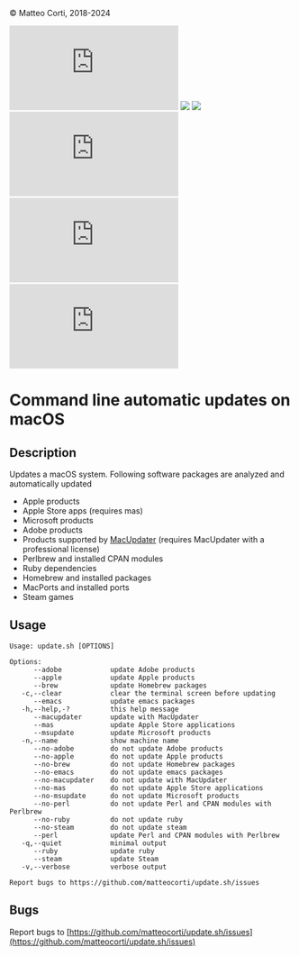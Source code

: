 
 &copy; Matteo Corti, 2018-2024

![](https://img.shields.io/github/v/release/matteocorti/update.sh)&nbsp;![](https://img.shields.io/github/downloads/matteocorti/update.sh/latest/total)&nbsp;![](https://img.shields.io/github/downloads/matteocorti/update.sh/total)&nbsp;![](https://img.shields.io/github/license/matteocorti/update.sh)&nbsp;![](https://img.shields.io/github/stars/matteocorti/update.sh)&nbsp;![](https://img.shields.io/github/forks/matteocorti/update.sh)

# Command line automatic updates on macOS

## Description

Updates a macOS system. Following software packages are analyzed and automatically updated

 - Apple products
 - Apple Store apps (requires mas)
 - Microsoft products
 - Adobe products
 - Products supported by [MacUpdater](https://www.corecode.io/macupdater/) (requires MacUpdater with a professional license)
 - Perlbrew and installed CPAN modules
 - Ruby dependencies
 - Homebrew and installed packages
 - MacPorts and installed ports
 - Steam games

## Usage

```
Usage: update.sh [OPTIONS]

Options:
      --adobe            update Adobe products
      --apple            update Apple products
      --brew             update Homebrew packages
   -c,--clear            clear the terminal screen before updating
      --emacs            update emacs packages
   -h,--help,-?          this help message
      --macupdater       update with MacUpdater
      --mas              update Apple Store applications
      --msupdate         update Microsoft products
   -n,--name             show machine name
      --no-adobe         do not update Adobe products
      --no-apple         do not update Apple products
      --no-brew          do not update Homebrew packages
      --no-emacs         do not update emacs packages
      --no-macupdater    do not update with MacUpdater
      --no-mas           do not update Apple Store applications
      --no-msupdate      do not update Microsoft products
      --no-perl          do not update Perl and CPAN modules with Perlbrew
      --no-ruby          do not update ruby
      --no-steam         do not update steam
      --perl             update Perl and CPAN modules with Perlbrew
   -q,--quiet            minimal output
      --ruby             update ruby
      --steam            update Steam
   -v,--verbose          verbose output

Report bugs to https://github.com/matteocorti/update.sh/issues
```

## Bugs

Report bugs to [https://github.com/matteocorti/update.sh/issues](https://github.com/matteocorti/update.sh/issues)
